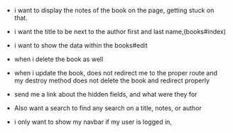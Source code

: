 - i want to display the notes of the book on the page, getting stuck on  that.
- i want the title to be next to the author first and last name,(books#index)
- i want to show the data within the books#edit
- when i delete the book as well

- when i update the book, does not redirect me to the proper route
and my destroy method does not delete the book and redirect properly



- send me a link about the hidden fields, and what were they for













- Also want a search to find any search on a title, notes, or author

- i only want to show my navbar if my user is logged in,
